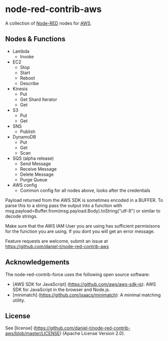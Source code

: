 node-red-contrib-aws
========================
A collection of <a href="http://nodered.org" target="_new">Node-RED</a> nodes for <a href="http://aws.amazon.com/" target="_new">AWS</a>.

Nodes & Functions
-----------------

* Lambda
  * Invoke
* EC2
  * Stop
  * Start
  * Reboot
  * Describe
* Kinesis
  * Put
  * Get Shard Iterator
  * Get
* S3
  * Put
  * Get
* SNS
  * Publish
* DynamoDB
  * Put
  * Get
  * Scan
* SQS (alpha release)
  * Send Message
  * Receive Message
  * Delete Message
  * Purge Queue
* AWS config
  * Common config for all nodes above, looks after the credentials

Payload returned from the AWS SDK is sometimes encoded in a BUFFER.  To parse this to a string pass the output into a function with msg.payload=Buffer.from(msg.payload.Body).toString("utf-8") or similar to decode strings.

Make sure that the AWS IAM User you are using has sufficient permisisons for the function you are using.  If you dont you will get an error message.

Feature requests are welcome, submit an issue at https://github.com/daniel-t/node-red-contrib-aws

Acknowledgements
----------------

The node-red-contrib-force uses the following open source software:

- [AWS SDK for JavaScript] (https://github.com/aws/aws-sdk-js): AWS SDK for JavaScript in the browser and Node.js.
- [minimatch] (https://github.com/isaacs/minimatch): A minimal matching utility.

License
-------

See [license] (https://github.com/daniel-t/node-red-contrib-aws/blob/master/LICENSE) (Apache License Version 2.0).
